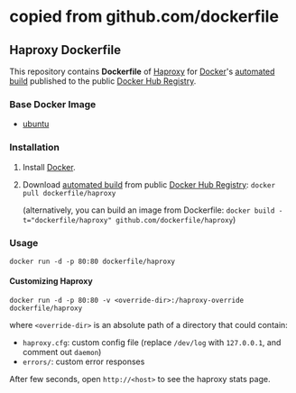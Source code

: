# copied from github.com/dockerfile
## Haproxy Dockerfile


This repository contains **Dockerfile** of [Haproxy](http://haproxy.1wt.eu/) for [Docker](https://www.docker.com/)'s [automated build](https://registry.hub.docker.com/u/dockerfile/haproxy/) published to the public [Docker Hub Registry](https://registry.hub.docker.com/).


### Base Docker Image

* [ubuntu](https://hub.docker.com/_/ubuntu/)


### Installation

1. Install [Docker](https://www.docker.com/).

2. Download [automated build](https://registry.hub.docker.com/u/dockerfile/haproxy/) from public [Docker Hub Registry](https://registry.hub.docker.com/): `docker pull dockerfile/haproxy`

   (alternatively, you can build an image from Dockerfile: `docker build -t="dockerfile/haproxy" github.com/dockerfile/haproxy`)


### Usage

    docker run -d -p 80:80 dockerfile/haproxy

#### Customizing Haproxy

    docker run -d -p 80:80 -v <override-dir>:/haproxy-override dockerfile/haproxy

where `<override-dir>` is an absolute path of a directory that could contain:

  - `haproxy.cfg`: custom config file (replace `/dev/log` with `127.0.0.1`, and comment out `daemon`)
  - `errors/`: custom error responses

After few seconds, open `http://<host>` to see the haproxy stats page.
